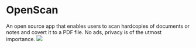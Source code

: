 # OpenScan

An open source app that enables users to scan hardcopies of documents or notes and covert it to a PDF file. No ads, privacy is of the utmost importance.
![](https://github.com/Ethereal-Developers-Inc/OpenScan/blob/master/assets/scan_g.jpeg)
